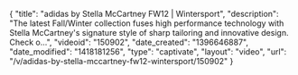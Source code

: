 {
    "title": "adidas by Stella McCartney FW12 | Wintersport",
    "description": "The latest Fall\/Winter collection fuses high performance technology with Stella McCartney's signature style of sharp tailoring and innovative design. Check o...",
    "videoid": "150902",
    "date_created": "1396646887",
    "date_modified": "1418181256",
    "type": "captivate",
    "layout": "video",
    "url": "\/v\/adidas-by-stella-mccartney-fw12-wintersport\/150902"
}